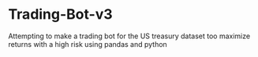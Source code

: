 # Trading-Bot-v3
Attempting to make a trading bot for the US treasury dataset too maximize returns with a high risk using pandas and python